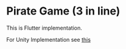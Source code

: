 # Pirate Game (3 in line)

This is Flutter implementation.

For Unity Implementation see [this](https://github.com/unger1984/Pirate)